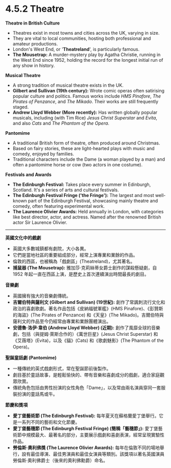# 4.5.2 Theatre

**Theatre in British Culture**

* Theatres exist in most towns and cities across the UK, varying in size.
* They are vital to local communities, hosting both professional and amateur productions.
* London's West End, or '**Theatreland**', is particularly famous.
* **The Mousetrap:** A murder-mystery play by Agatha Christie, running in the West End since 1952, holding the record for the longest initial run of any show in history.

**Musical Theatre**

* A strong tradition of musical theatre exists in the UK.
* **Gilbert and Sullivan (19th century):** Wrote comic operas often satirising popular culture and politics. Famous works include *HMS Pinafore*, *The Pirates of Penzance*, and *The Mikado*. Their works are still frequently staged.
* **Andrew Lloyd Webber (More recently):** Has written globally popular musicals, including (with Tim Rice) *Jesus Christ Superstar* and *Evita*, and also *Cats* and *The Phantom of the Opera*.

**Pantomime**

* A traditional British form of theatre, often produced around Christmas.
* Based on fairy stories, these are light-hearted plays with music and comedy, enjoyed by families.
* Traditional characters include the Dame (a woman played by a man) and often a pantomime horse or cow (two actors in one costume).

**Festivals and Awards**

* **The Edinburgh Festival:** Takes place every summer in Edinburgh, Scotland. It's a series of arts and cultural festivals.
* **The Edinburgh Festival Fringe ('the Fringe'):** The largest and most well-known part of the Edinburgh Festival, showcasing mainly theatre and comedy, often featuring experimental work.
* **The Laurence Olivier Awards:** Held annually in London, with categories like best director, actor, and actress. Named after the renowned British actor Sir Laurence Olivier.

***

**英國文化中的戲劇**

* 英國大多數城鎮都有劇院，大小各異。
* 它們是當地社區的重要組成部分，經常上演專業和業餘的作品。
* 倫敦的西區，也被稱為「戲劇區」(Theatreland)，尤其著名。
* **捕鼠器 (The Mousetrap):** 雅加莎·克莉絲蒂女爵士創作的謀殺懸疑劇，自 1952 年起一直在西區上演，是歷史上首次連續演出時間最長的劇目。

**音樂劇**

* 英國擁有強大的音樂劇傳統。
* **吉爾伯特與薩利文 (Gilbert and Sullivan) (19世紀):** 創作了常諷刺流行文化和政治的喜劇歌劇。著名作品包括《皮納福號軍艦》(HMS Pinafore)、《彭贊斯的海盜》(The Pirates of Penzance) 和《天皇》(The Mikado)。吉爾伯特與薩利文的作品至今仍經常由專業和業餘團體演出。
* **安德魯·洛伊·韋伯 (Andrew Lloyd Webber) (近期):** 創作了風靡全球的音樂劇，包括（與提姆·萊斯合作的）《萬世巨星》(Jesus Christ Superstar) 和《艾薇塔》(Evita)，以及《貓》(Cats) 和《歌劇魅影》(The Phantom of the Opera)。

**聖誕童話劇 (Pantomime)**

* 一種傳統的英式戲劇形式，常在聖誕節前後製作。
* 劇目基於童話故事，是輕鬆愉快的、帶有音樂和喜劇成分的戲劇，適合家庭觀眾欣賞。
* 傳統角色包括由男性扮演的女性角色「Dame」，以及常由兩名演員穿同一套服裝扮演的童話馬或牛。

**節慶和獎項**

* **愛丁堡藝術節 (The Edinburgh Festival):** 每年夏天在蘇格蘭愛丁堡舉行。它是一系列不同的藝術和文化節慶。
* **愛丁堡藝穗節 (The Edinburgh Festival Fringe) (簡稱「藝穗節」):** 愛丁堡藝術節中規模最大、最著名的部分，主要展示戲劇和喜劇表演，經常呈現實驗性作品。
* **勞倫斯·奧利佛獎 (The Laurence Olivier Awards):** 每年在倫敦不同的場地舉行，設有最佳導演、最佳男演員和最佳女演員等類別。該獎項以著名英國演員勞倫斯·奧利佛爵士（後來的奧利佛勳爵）命名。